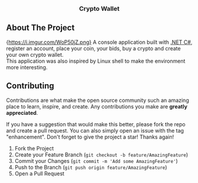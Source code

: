 
<!-- PROJECT LOGO -->
<br />
<div align="center">

  <h3 align="center">Crypto Wallet</h3>
</div>



<!-- ABOUT THE PROJECT -->
## About The Project
{https://i.imgur.com/WoP50jZ.png}
A console application built with [.NET C#](https://docs.microsoft.com/en-us/dotnet/), register an account, place your coin, your bids, buy a crypto and create your own crypto wallet.
<br>This application was also inspired by Linux shell to make the environment more interesting.


<!-- CONTRIBUTING -->
## Contributing

Contributions are what make the open source community such an amazing place to learn, inspire, and create. Any contributions you make are **greatly appreciated**.

If you have a suggestion that would make this better, please fork the repo and create a pull request. You can also simply open an issue with the tag "enhancement".
Don't forget to give the project a star! Thanks again!

1. Fork the Project
2. Create your Feature Branch (`git checkout -b feature/AmazingFeature`)
3. Commit your Changes (`git commit -m 'Add some AmazingFeature'`)
4. Push to the Branch (`git push origin feature/AmazingFeature`)
5. Open a Pull Request



